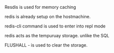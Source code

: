 Resdis is used for memory caching

redis is already setup on the hostmachine.

redis-cli command is used to enter into repl mode

redis acts as the tempuruay storage. unlike the SQL

FLUSHALL - is used to clear the storage.